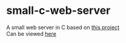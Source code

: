 # small-c-web-server
A small web server in C based on [this project](https://github.com/infraredCoding/cerveur)\
Can be viewed [here](http://www.nickdaskalovic.com)
